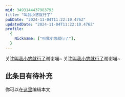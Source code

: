 ```yaml
---
mid: 3493144437983793
title: "叫我小悠就行了"
pubDate: "2024-11-04T11:22:10.476Z"
updatedDate: "2024-11-04T11:22:10.476Z"
profile:
  {
    Nickname: ["叫我小悠就行了"],
  }
---
```


关注[叫我小悠就行了](https://space.bilibili.com/3493144437983793)谢谢喵~ 关注[叫我小悠就行了](https://space.bilibili.com/3493144437983793)谢谢喵~

## 此条目有待补充
你可以在[这里](https://github.com/Yuhanawa/VTuber.ICU-Content/edit/master/v/叫我小悠就行了/index.md)编辑本文
